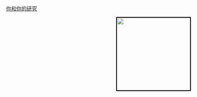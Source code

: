 

[你和你的研究](https://www.douban.com/note/738530751/?_i=1869561YpDIOEs)

<a href="https://www.routledge.com/Data-Integration-Manipulation-and-Visualization-of-Phylogenetic-Trees/Yu/p/book/9781032233574"><img src="https://yulab-smu.top/treedata-book/9781032233574_cover_review.png" style="width:200px;border:2px solid black;" align="right"/></a>
